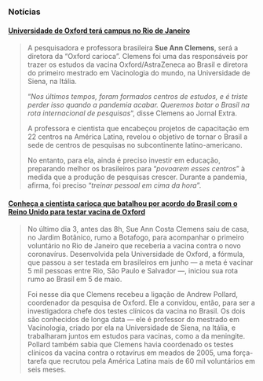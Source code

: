### Notícias

#### [Universidade de Oxford terá campus no Rio de Janeiro](https://diariodorio.com/universidade-de-oxford-tera-campus-no-rio-de-janeiro/)

> A pesquisadora e professora brasileira **Sue Ann Clemens**, será a  diretora da “Oxford carioca”. Clemens foi uma das responsáveis por  trazer os estudos da vacina Oxford/AstraZeneca ao Brasil e diretora do  primeiro mestrado em Vacinologia do mundo, na Universidade de Siena, na  Itália. 
>
> “*Nos últimos tempos, foram formados centros de  estudos, e é triste perder isso quando a pandemia acabar. Queremos botar o Brasil na rota internacional de pesquisas*“, disse Clemens ao Jornal Extra. 
>
> A professora e cientista que encabeçou projetos de  capacitação em 22 centros na América Latina, revelou o objetivo de  tornar o Brasil a sede de centros de pesquisas no subcontinente  latino-americano.
>
> No entanto, para ela, ainda é preciso investir em educação, preparando melhor os brasileiros para “*povoarem esses centros*” à medida que a produção de pesquisas crescer. Durante a pandemia, afirma, foi preciso “*treinar pessoal em cima da hora*”.

#### [Conheça a cientista carioca que batalhou por acordo do Brasil com o Reino Unido para testar vacina de Oxford](https://oglobo.globo.com/brasil/celina/conheca-cientista-carioca-que-batalhou-por-acordo-do-brasil-com-reino-unido-para-testar-vacina-de-oxford-24528485) 

> No último dia 3, antes das 8h, Sue Ann Costa Clemens saiu de casa, no Jardim Botânico, rumo a Botafogo, para acompanhar o primeiro voluntário no Rio de Janeiro que receberia a vacina contra o novo coronavírus.  Desenvolvida pela Universidade de Oxford, a fórmula, que passou a ser  testada em brasileiros em junho — a meta é vacinar 5 mil pessoas entre  Rio, São Paulo e Salvador —, iniciou sua rota rumo ao Brasil em 5 de  maio.
>
> Foi nesse dia que Clemens recebeu a ligação de Andrew Pollard, coordenador  da pesquisa de Oxford. Ele a convidou, então, para ser a investigadora  chefe dos testes clínicos da vacina no Brasil. Os dois são conhecidos de longa data — ele é professor do mestrado em Vacinologia, criado por ela na Universidade de Siena, na Itália, e trabalharam juntos em estudos  para vacinas, como a da meningite. Pollard também sabia que Clemens  havia coordenado os testes clínicos da vacina contra o rotavírus em  meados de 2005, uma força-tarefa que recrutou pela América Latina mais  de 60 mil voluntários em seis meses.